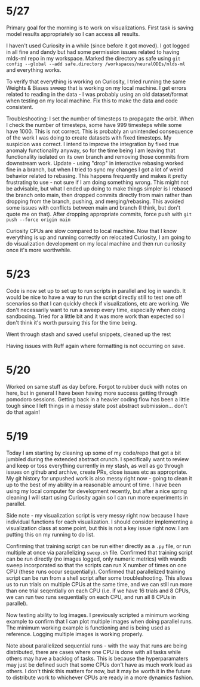 # 5/27
Primary goal for the morning is to work on visualizations. First task is saving model results appropriately so I can access all results.

I haven't used Curiosity in a while (since before it got moved). I got logged in all fine and dandy but had some permission issues related to having mlds-ml repo in my workspace. Marked the directory as safe using `git config --global --add safe.directory /workspaces/neuralODEs/mlds-ml` and everything works.

To verify that everything is working on Curiosity, I tried running the same Weights & Biases sweep that is working on my local machine. I get errors related to reading in the data - I was probably using an old dataset/format when testing on my local machine. Fix this to make the data and code consistent. 

Troubleshooting: I set the number of timesteps to propagate the orbit. When I check the number of timesteps, some have 999 timesteps while some have 1000. This is not correct. This is probably an unintended consequence of the work I was doing to create datasets with fixed timesteps. My suspicion was correct. I intend to improve the integration by fixed true anomaly functionality anyway, so for the time being I am leaving that functionality isolated on its own branch and removing those commits from downstream work. Update - using "drop" in interactive rebasing worked fine in a branch, but when I tried to sync my changes I got a lot of weird behavior related to rebasing. This happens frequently and makes it pretty frustrating to use - not sure if I am doing something wrong. This might not be advisable, but what I ended up doing to make things simpler is I rebased the branch onto main, then dropped commits directly from main rather than dropping from the branch, pushing, and merging/rebasing. This avoided some issues with conflicts between main and branch (I think, but don't quote me on that). After dropping appropriate commits, force push with `git push --force origin main`

Curiosity CPUs are slow compared to local machine. Now that I know everything is up and running correctly on relocated Curiosity, I am going to do visualization development on my local machine and then run curiosity once it's more worthwhile.
# 5/23
Code is now set up to set up to run scripts in parallel and log in wandb. It would be nice to have a way to run the script directly still to test one off scenarios so that I can quickly check if visualizations, etc are working. We don't necessarily want to run a sweep every time, especially when doing sandboxing. Tried for a little bit and it was more work than expected so I don't think it's worth pursuing this for the time being.

Went through stash and saved useful snippets, cleaned up the rest

Having issues with Ruff again where formatting is not occurring on save. 

# 5/20
Worked on same stuff as day before. Forgot to rubber duck with notes on here, but in general I have been having more success getting through pomodoro sessions. Getting back in a heavier coding flow has been a little tough since I left things in a messy state post abstract submission... don't do that again!
# 5/19
Today I am starting by cleaning up some of my code/repo that got a bit jumbled during the extended abstract crunch. I specifically want to review and keep or toss everything currently in my stash, as well as go through issues on github and archive, create PRs, close issues etc as appropriate. My git history for unpushed work is also messy right now - going to clean it up to the best of my ability in a reasonable amount of time. I have been using my local computer for development recently, but after a nice spring cleaning I will start using Curiosity again so I can run more experiments in parallel. 

Side note - my visualization script is very messy right now because I have individual functions for each visualization. I should consider implementing a visualization class at some point, but this is not a key issue right now. I am putting this on my running to do list. 

Confirming that training script can be run either directly as a `.py` file, or run multiple at once via parallelizing `sweep.sh` file. Confirmed that training script can be run directly (no images logged, only numeric metrics) with wandb sweep incorporated so that the scripts can run X number of times on one CPU (these runs occur sequentially). Confirmed that parallelized training script can be run from a shell script after some troubleshooting. This allows us to run trials on multiple CPUs at the same time, and we can still run more than one trial seqentially on each CPU (i.e. if we have 16 trials and 8 CPUs, we can run two runs sequentially on each CPU, and run all 8 CPUs in parallel). 

Now testing ability to log images. I previously scripted a minimum working example to confirm that I can plot multiple images when doing parallel runs. The minimum working example is functioning and is being used as reference. Logging multiple images is working properly.

Note about parallelized sequential runs - with the way that runs are being distributed, there are cases where one CPU is done with all tasks while others may have a backlog of tasks. This is because the hyperparamaters may just be defined such that some CPUs don't have as much work load as others. I don't think this matters for now, but it may be worth it in the future to distribute work to whichever CPUs are ready in a more dynamics fashion.